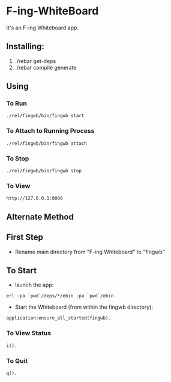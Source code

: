 F-ing-WhiteBoard
================

It's an F-ing Whiteboard app.


Installing:
-----------

1. ./rebar get-deps
2. ./rebar compile generate


Using
-------

### To Run 
    ./rel/fingwb/bin/fingwb start

### To Attach to Running Process
    ./rel/fingwb/bin/fingwb attach

### To Stop 
    ./rel/fingwb/bin/fingwb stop

### To View
    http://127.0.0.1:8080

Alternate Method
------------
## First Step
  * Rename main directory from "F-ing Whiteboard" to "fingwb"

## To Start

* launch the app:

<!-- comment to stop list -->

    erl -pa `pwd`/deps/*/ebin -pa `pwd`/ebin

  * Start the Whiteboard (from within the fingwb directory):

<!-- comment to stop list -->
  
    application:ensure_all_started(fingwb).

### To View Status

    i().
    
### To Quit

    q().


